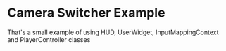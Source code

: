 # Camera Switcher Example

That's a small example of using HUD, UserWidget, InputMappingContext and PlayerController classes
